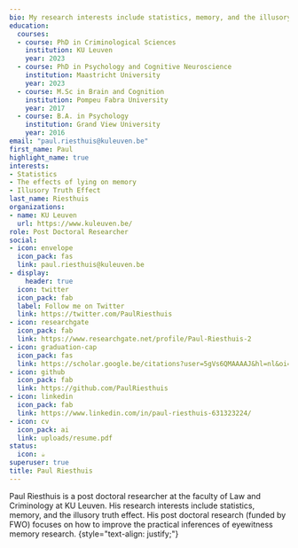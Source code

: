 ```yaml
---
bio: My research interests include statistics, memory, and the illusory truth effect.
education:
  courses:
  - course: PhD in Criminological Sciences
    institution: KU Leuven
    year: 2023
  - course: PhD in Psychology and Cognitive Neuroscience
    institution: Maastricht University
    year: 2023
  - course: M.Sc in Brain and Cognition
    institution: Pompeu Fabra University
    year: 2017
  - course: B.A. in Psychology
    institution: Grand View University
    year: 2016
email: "paul.riesthuis@kuleuven.be"
first_name: Paul
highlight_name: true
interests:
- Statistics
- The effects of lying on memory
- Illusory Truth Effect
last_name: Riesthuis
organizations:
- name: KU Leuven
  url: https://www.kuleuven.be/
role: Post Doctoral Researcher
social:
- icon: envelope
  icon_pack: fas
  link: paul.riesthuis@kuleuven.be
- display:
    header: true
  icon: twitter
  icon_pack: fab
  label: Follow me on Twitter
  link: https://twitter.com/PaulRiesthuis
- icon: researchgate
  icon_pack: fab
  link: https://www.researchgate.net/profile/Paul-Riesthuis-2 
- icon: graduation-cap
  icon_pack: fas
  link: https://scholar.google.be/citations?user=5gVs6QMAAAAJ&hl=nl&oi=ao
- icon: github
  icon_pack: fab
  link: https://github.com/PaulRiesthuis
- icon: linkedin
  icon_pack: fab
  link: https://www.linkedin.com/in/paul-riesthuis-631323224/
- icon: cv
  icon_pack: ai
  link: uploads/resume.pdf
status:
  icon: ☕️
superuser: true
title: Paul Riesthuis
---
```


Paul Riesthuis is a post doctoral researcher at the faculty of Law and Criminology at KU Leuven. His research interests include statistics, memory, and the illusory truth effect. His post doctoral research (funded by FWO) focuses on how to improve the practical inferences of eyewitness memory research. 
{style="text-align: justify;"}
